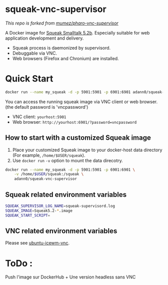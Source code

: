 # squeak-vnc-supervisor

_This repo is forked from [mumez/pharo-vnc-supervisor](https://github.com/mumez/pharo-vnc-supervisor "pharo-vnc-supervisor")_

A Docker image for [Squeak Smalltalk 5.2b](https://squeak.org/ "Squeak"). Especially suitable for web application development and delivery.

- Squeak process is daemonized by supervisord.
- Debuggable via VNC.
- Web browsers (Firefox and Chronium) are installed.

# Quick Start

```bash
docker run --name my_squeak -d -p 5901:5901 -p 6901:6901 adann0/squeak-vnc-supervisor
```

You can access the running squeak image via VNC client or web browser.
(the default password is 'vncpassword')

- VNC client:  `yourhost:5901`
- Web browser: `http://yourhost:6901/?password=vncpassword`

## How to start with a customized Squeak image

1. Place your customized Squeak image to your docker-host data directory (For example, `/home/$USER/squeak`).
2. Use `docker run` `-v` option to mount the data direcotry.

```bash
docker run --name my_squeak -d -p 5901:5901 -p 6901:6901 \
	-v /home/$USER/squeak:/squeak \
	adann0/squeak-vnc-supervisor
```

## Squeak related environment variables

```bash
SQUEAK_SUPERVISOR_LOG_NAME=squeak-supervisord.log
SQUEAK_IMAGE=Squeak5.2-*.image
SQUEAK_START_SCRIPT=
```

## VNC related environment variables

Please see [ubuntu-icewm-vnc](https://hub.docker.com/r/consol/ubuntu-icewm-vnc/).

# ToDo :

Push l'image sur DockerHub + Une version headless sans VNC
